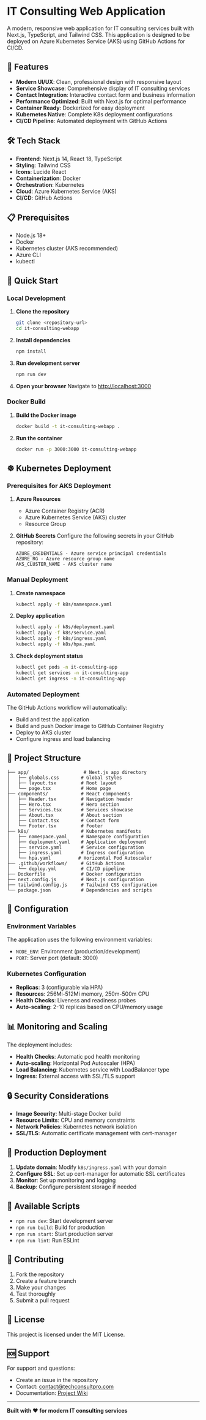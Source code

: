 # IT Consulting Web Application

A modern, responsive web application for IT consulting services built with Next.js, TypeScript, and Tailwind CSS. This application is designed to be deployed on Azure Kubernetes Service (AKS) using GitHub Actions for CI/CD.

## 🚀 Features

- **Modern UI/UX**: Clean, professional design with responsive layout
- **Service Showcase**: Comprehensive display of IT consulting services
- **Contact Integration**: Interactive contact form and business information
- **Performance Optimized**: Built with Next.js for optimal performance
- **Container Ready**: Dockerized for easy deployment
- **Kubernetes Native**: Complete K8s deployment configurations
- **CI/CD Pipeline**: Automated deployment with GitHub Actions

## 🛠️ Tech Stack

- **Frontend**: Next.js 14, React 18, TypeScript
- **Styling**: Tailwind CSS
- **Icons**: Lucide React
- **Containerization**: Docker
- **Orchestration**: Kubernetes
- **Cloud**: Azure Kubernetes Service (AKS)
- **CI/CD**: GitHub Actions

## 📋 Prerequisites

- Node.js 18+
- Docker
- Kubernetes cluster (AKS recommended)
- Azure CLI
- kubectl

## 🚀 Quick Start

### Local Development

1. **Clone the repository**
   ```bash
   git clone <repository-url>
   cd it-consulting-webapp
   ```

2. **Install dependencies**
   ```bash
   npm install
   ```

3. **Run development server**
   ```bash
   npm run dev
   ```

4. **Open your browser**
   Navigate to [http://localhost:3000](http://localhost:3000)

### Docker Build

1. **Build the Docker image**
   ```bash
   docker build -t it-consulting-webapp .
   ```

2. **Run the container**
   ```bash
   docker run -p 3000:3000 it-consulting-webapp
   ```

## ☸️ Kubernetes Deployment

### Prerequisites for AKS Deployment

1. **Azure Resources**
   - Azure Container Registry (ACR)
   - Azure Kubernetes Service (AKS) cluster
   - Resource Group

2. **GitHub Secrets**
   Configure the following secrets in your GitHub repository:
   ```
   AZURE_CREDENTIALS - Azure service principal credentials
   AZURE_RG - Azure resource group name
   AKS_CLUSTER_NAME - AKS cluster name
   ```

### Manual Deployment

1. **Create namespace**
   ```bash
   kubectl apply -f k8s/namespace.yaml
   ```

2. **Deploy application**
   ```bash
   kubectl apply -f k8s/deployment.yaml
   kubectl apply -f k8s/service.yaml
   kubectl apply -f k8s/ingress.yaml
   kubectl apply -f k8s/hpa.yaml
   ```

3. **Check deployment status**
   ```bash
   kubectl get pods -n it-consulting-app
   kubectl get services -n it-consulting-app
   kubectl get ingress -n it-consulting-app
   ```

### Automated Deployment

The GitHub Actions workflow will automatically:
- Build and test the application
- Build and push Docker image to GitHub Container Registry
- Deploy to AKS cluster
- Configure ingress and load balancing

## 📁 Project Structure

```
├── app/                    # Next.js app directory
│   ├── globals.css        # Global styles
│   ├── layout.tsx         # Root layout
│   └── page.tsx           # Home page
├── components/            # React components
│   ├── Header.tsx         # Navigation header
│   ├── Hero.tsx           # Hero section
│   ├── Services.tsx       # Services showcase
│   ├── About.tsx          # About section
│   ├── Contact.tsx        # Contact form
│   └── Footer.tsx         # Footer
├── k8s/                   # Kubernetes manifests
│   ├── namespace.yaml     # Namespace configuration
│   ├── deployment.yaml    # Application deployment
│   ├── service.yaml       # Service configuration
│   ├── ingress.yaml       # Ingress configuration
│   └── hpa.yaml          # Horizontal Pod Autoscaler
├── .github/workflows/     # GitHub Actions
│   └── deploy.yml         # CI/CD pipeline
├── Dockerfile             # Docker configuration
├── next.config.js         # Next.js configuration
├── tailwind.config.js     # Tailwind CSS configuration
└── package.json           # Dependencies and scripts
```

## 🔧 Configuration

### Environment Variables

The application uses the following environment variables:

- `NODE_ENV`: Environment (production/development)
- `PORT`: Server port (default: 3000)

### Kubernetes Configuration

- **Replicas**: 3 (configurable via HPA)
- **Resources**: 256Mi-512Mi memory, 250m-500m CPU
- **Health Checks**: Liveness and readiness probes
- **Auto-scaling**: 2-10 replicas based on CPU/memory usage

## 📊 Monitoring and Scaling

The deployment includes:

- **Health Checks**: Automatic pod health monitoring
- **Auto-scaling**: Horizontal Pod Autoscaler (HPA)
- **Load Balancing**: Kubernetes service with LoadBalancer type
- **Ingress**: External access with SSL/TLS support

## 🔒 Security Considerations

- **Image Security**: Multi-stage Docker build
- **Resource Limits**: CPU and memory constraints
- **Network Policies**: Kubernetes network isolation
- **SSL/TLS**: Automatic certificate management with cert-manager

## 🚀 Production Deployment

1. **Update domain**: Modify `k8s/ingress.yaml` with your domain
2. **Configure SSL**: Set up cert-manager for automatic SSL certificates
3. **Monitor**: Set up monitoring and logging
4. **Backup**: Configure persistent storage if needed

## 📝 Available Scripts

- `npm run dev`: Start development server
- `npm run build`: Build for production
- `npm run start`: Start production server
- `npm run lint`: Run ESLint

## 🤝 Contributing

1. Fork the repository
2. Create a feature branch
3. Make your changes
4. Test thoroughly
5. Submit a pull request

## 📄 License

This project is licensed under the MIT License.

## 🆘 Support

For support and questions:
- Create an issue in the repository
- Contact: contact@techconsultpro.com
- Documentation: [Project Wiki](link-to-wiki)

---

**Built with ❤️ for modern IT consulting services**

